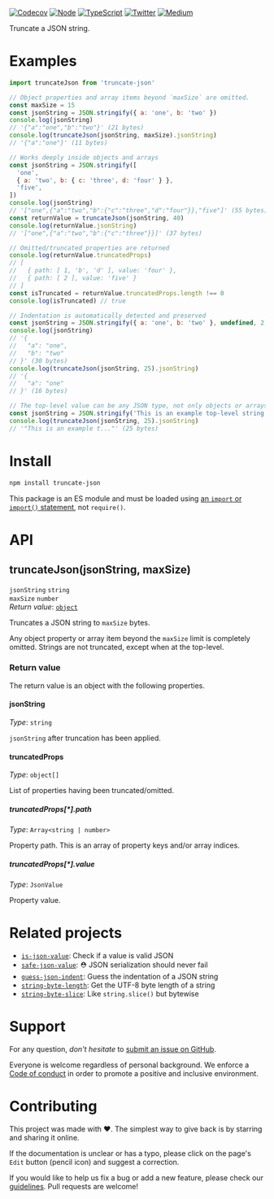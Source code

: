 [![Codecov](https://img.shields.io/codecov/c/github/ehmicky/truncate-json.svg?label=tested&logo=codecov)](https://codecov.io/gh/ehmicky/truncate-json)
[![Node](https://img.shields.io/node/v/truncate-json.svg?logo=node.js)](https://www.npmjs.com/package/truncate-json)
[![TypeScript](https://img.shields.io/badge/-typed-brightgreen?logo=typescript&colorA=gray)](/src/main.d.ts)
[![Twitter](https://img.shields.io/badge/%E2%80%8B-twitter-brightgreen.svg?logo=twitter)](https://twitter.com/intent/follow?screen_name=ehmicky)
[![Medium](https://img.shields.io/badge/%E2%80%8B-medium-brightgreen.svg?logo=medium)](https://medium.com/@ehmicky)

Truncate a JSON string.

# Examples

```js
import truncateJson from 'truncate-json'

// Object properties and array items beyond `maxSize` are omitted.
const maxSize = 15
const jsonString = JSON.stringify({ a: 'one', b: 'two' })
console.log(jsonString)
// '{"a":"one","b":"two"}' (21 bytes)
console.log(truncateJson(jsonString, maxSize).jsonString)
// '{"a":"one"}' (11 bytes)
```

```js
// Works deeply inside objects and arrays
const jsonString = JSON.stringify([
  'one',
  { a: 'two', b: { c: 'three', d: 'four' } },
  'five',
])
console.log(jsonString)
// '["one",{"a":"two","b":{"c":"three","d":"four"}},"five"]' (55 bytes)
const returnValue = truncateJson(jsonString, 40)
console.log(returnValue.jsonString)
// '["one",{"a":"two","b":{"c":"three"}}]' (37 bytes)

// Omitted/truncated properties are returned
console.log(returnValue.truncatedProps)
// [
//   { path: [ 1, 'b', 'd' ], value: 'four' },
//   { path: [ 2 ], value: 'five' }
// ]
const isTruncated = returnValue.truncatedProps.length !== 0
console.log(isTruncated) // true
```

```js
// Indentation is automatically detected and preserved
const jsonString = JSON.stringify({ a: 'one', b: 'two' }, undefined, 2)
console.log(jsonString)
// '{
//   "a": "one",
//   "b": "two"
// }' (30 bytes)
console.log(truncateJson(jsonString, 25).jsonString)
// '{
//   "a": "one"
// }' (16 bytes)
```

```js
// The top-level value can be any JSON type, not only objects or arrays
const jsonString = JSON.stringify('This is an example top-level string')
console.log(truncateJson(jsonString, 25).jsonString)
// '"This is an example t..."' (25 bytes)
```

# Install

```bash
npm install truncate-json
```

This package is an ES module and must be loaded using
[an `import` or `import()` statement](https://gist.github.com/sindresorhus/a39789f98801d908bbc7ff3ecc99d99c),
not `require()`.

# API

## truncateJson(jsonString, maxSize)

`jsonString` `string`\
`maxSize` `number`\
_Return value_: [`object`](#return-value)

Truncates a JSON string to `maxSize` bytes.

Any object property or array item beyond the `maxSize` limit is completely
omitted. Strings are not truncated, except when at the top-level.

### Return value

The return value is an object with the following properties.

#### jsonString

_Type_: `string`

`jsonString` after truncation has been applied.

#### truncatedProps

_Type_: `object[]`

List of properties having been truncated/omitted.

##### truncatedProps[*].path

_Type_: `Array<string | number>`

Property path. This is an array of property keys and/or array indices.

##### truncatedProps[*].value

_Type_: `JsonValue`

Property value.

# Related projects

- [`is-json-value`](https://github.com/ehmicky/is-json-value): Check if a value
  is valid JSON
- [`safe-json-value`](https://github.com/ehmicky/safe-json-value): ⛑️ JSON
  serialization should never fail
- [`guess-json-indent`](https://github.com/ehmicky/guess-json-indent): Guess the
  indentation of a JSON string
- [`string-byte-length`](https://github.com/ehmicky/string-byte-length): Get the
  UTF-8 byte length of a string
- [`string-byte-slice`](https://github.com/ehmicky/string-byte-slice): Like
  `string.slice()` but bytewise

# Support

For any question, _don't hesitate_ to [submit an issue on GitHub](../../issues).

Everyone is welcome regardless of personal background. We enforce a
[Code of conduct](CODE_OF_CONDUCT.md) in order to promote a positive and
inclusive environment.

# Contributing

This project was made with ❤️. The simplest way to give back is by starring and
sharing it online.

If the documentation is unclear or has a typo, please click on the page's `Edit`
button (pencil icon) and suggest a correction.

If you would like to help us fix a bug or add a new feature, please check our
[guidelines](CONTRIBUTING.md). Pull requests are welcome!

<!-- Thanks go to our wonderful contributors: -->

<!-- ALL-CONTRIBUTORS-LIST:START -->
<!-- prettier-ignore -->
<!--
<table><tr><td align="center"><a href="https://twitter.com/ehmicky"><img src="https://avatars2.githubusercontent.com/u/8136211?v=4" width="100px;" alt="ehmicky"/><br /><sub><b>ehmicky</b></sub></a><br /><a href="https://github.com/ehmicky/truncate-json/commits?author=ehmicky" title="Code">💻</a> <a href="#design-ehmicky" title="Design">🎨</a> <a href="#ideas-ehmicky" title="Ideas, Planning, & Feedback">🤔</a> <a href="https://github.com/ehmicky/truncate-json/commits?author=ehmicky" title="Documentation">📖</a></td></tr></table>
 -->
<!-- ALL-CONTRIBUTORS-LIST:END -->
